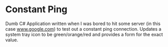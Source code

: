 Constant Ping
=============

Dumb C# Application written when I was bored to hit some server (in this case www.google.com) to test out a constant ping connection. Updates a system tray icon to be green/orange/red and provides a form for the exact value. 
